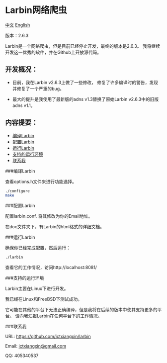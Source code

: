Larbin网络爬虫
==================

[中文](/README-cn.md)    [English](/README.md)

版本：2.6.3

Larbin是一个网络爬虫，但是目前已经停止开发，最终的版本是2.6.3。
我将继续开发这一优秀的软件，并在Github上开放源代码。

开发概况：
----------

* 目前，我在Larbin v2.6.3上做了一些修改， 修复了许多编译时的警告，发现并修复了一个严重的bug。

* 最大的提升是我使用了最新版的adns v1.3替换了原始Larbin v2.6.3中的旧版adns v1.1。

内容提要：
----------

* [编译Larbin](#编译larbin)
* [配置Larbin](#配置larbin)
* [运行Larbin](#运行larbin)
* [支持的运行环境](#支持的运行环境)
* [联系我](#联系我)

###编译Larbin

查看options.h文件来进行功能选择。

```bash
./configure
make
```

###配置Larbin

配置larbin.conf. 将其修改为你的Email地址。

在doc文件夹下，有Larbin的html格式的详细文档。

###运行Larbin

确保你已经完成配置，然后运行：

```bash
./larbin
```

查看它的工作情况，访问http://localhost:8081/

###支持的运行环境

Larbin主要在Linux下进行开发。

我已经在Linux和FreeBSD下测试成功。

它可能在其他的平台下无法正确编译，但是我将在后续的版本中使其支持更多的平台。
请向我汇报Larbin在任何平台下的工作情况。

###联系我

URL: https://github.com/ictxiangxin/larbin

Email: ictxiangxin@gmail.com

QQ: 405340537
